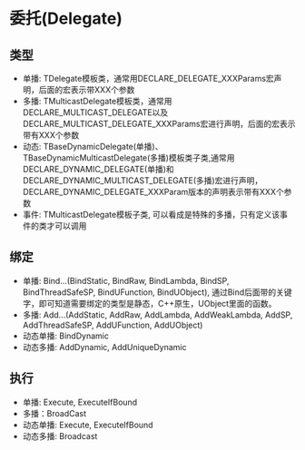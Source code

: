 # 委托(Delegate)
## 类型
- 单播: TDelegate模板类，通常用DECLARE_DELEGATE_XXXParams宏声明，后面的宏表示带XXX个参数
- 多播: TMulticastDelegate模板类，通常用DECLARE_MULTICAST_DELEGATE以及DECLARE_MULTICAST_DELEGATE_XXXParams宏进行声明，后面的宏表示带有XXX个参数
- 动态: TBaseDynamicDelegate(单播)、TBaseDynamicMulticastDelegate(多播)模板类子类,通常用DECLARE_DYNAMIC_DELEGATE(单播)和DECLARE_DYNAMIC_MULTICAST_DELEGATE(多播)宏进行声明，DECLARE_DYNAMIC_DELEGATE_XXXParam版本的声明表示带有XXX个参数
- 事件: TMulticastDelegate模板子类, 可以看成是特殊的多播，只有定义该事件的类才可以调用

## 绑定
- 单播: Bind...(BindStatic, BindRaw, BindLambda, BindSP, BindThreadSafeSP, BindUFunction, BindUObject), 通过Bind后面带的关键字，即可知道需要绑定的类型是静态，C++原生，UObject里面的函数。
- 多播: Add...(AddStatic, AddRaw, AddLambda, AddWeakLambda, AddSP, AddThreadSafeSP, AddUFunction, AddUObject)
- 动态单播: BindDynamic
- 动态多播: AddDynamic, AddUniqueDynamic

## 执行
- 单播: Execute, ExecuteIfBound
- 多播：BroadCast
- 动态单播: Execute, ExecuteIfBound
- 动态多播: Broadcast